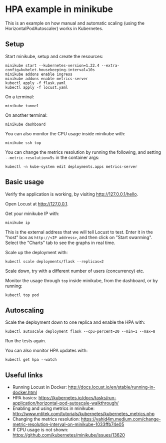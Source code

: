 # HPA example in minikube

This is an example on how manual and automatic scaling (using the HorizontalPodAutoscaler) works in Kubernetes.

## Setup

Start minikube, setup and create the resources:
```
minikube start --kubernetes-version=1.22.4 --extra-config=kubelet.housekeeping-interval=10s
minikube addons enable ingress
minikube addons enable metrics-server
kubectl apply -f flask.yaml
kubectl apply -f locust.yaml
```

On a terminal:
```
minikube tunnel
```

On another terminal:
```
minikube dashboard
```

You can also monitor the CPU usage inside minikube with:
```
minikube ssh top
```

You can change the metrics resolution by running the following, and setting `--metric-resolution=5s` in the container args:
```
kubectl -n kube-system edit deployments.apps metrics-server
```

## Basic usage

Verify the application is working, by visiting http://127.0.0.1/hello.

Open Locust at http://127.0.0.1.

Get your minikube IP with:
```
minikube ip
```

This is the external address that we will tell Locust to test. Enter it in the "host" box as `http://<IP address>`, and then click on "Start swarming". Select the "Charts" tab to see the graphs in real time.

Scale up the deployment with:
```
kubectl scale deployments/flask --replicas=2
```

Scale down, try with a different number of users (concurrency) etc.

Monitor the usage through `top` inside minikube, from the dashboard, or by running:
```
kubectl top pod
```

## Autoscaling

Scale the deployment down to one replica and enable the HPA with:
```
kubectl autoscale deployment flask --cpu-percent=20 --min=1 --max=8
```

Run the tests again.

You can also monitor HPA updates with:
```
kubectl get hpa --watch
```

## Useful links

* Running Locust in Docker: http://docs.locust.io/en/stable/running-in-docker.html
* HPA basics: https://kubernetes.io/docs/tasks/run-application/horizontal-pod-autoscale-walkthrough/
* Enabling and using metrics in minikube: http://www.mtitek.com/tutorials/kubernetes/kubernetes_metrics.php
* Changing the metrics resolution: https://vahid4m.medium.com/change-metric-resolution-interval-on-minikube-1033ffb74e05
* If CPU usage is not shown: https://github.com/kubernetes/minikube/issues/13620
